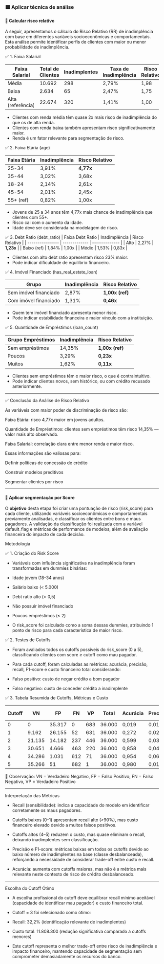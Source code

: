 ### 🟥 Aplicar técnica de análise

#### 🔴 Calcular risco relativo

A seguir, apresentamos o cálculo do Risco Relativo (RR) de inadimplência com base em diferentes variáveis socioeconômicas e comportamentais. Esta análise permite identificar perfis de clientes com maior ou menor probabilidade de inadimplência.

✅ 1. Faixa Salarial

| Faixa Salarial    | Total de Clientes | Inadimplentes | Taxa de Inadimplência | Risco Relativo |
| ----------------- | ----------------- | ------------- | --------------------- | -------------- |
| Média             | 10.692            | 298           | 2,79%                 | 1,98           |
| Baixa             | 2.634             | 65            | 2,47%                 | 1,75           |
| Alta (referência) | 22.674            | 320           | 1,41%                 | 1,00           |

- Clientes com renda média têm quase 2x mais risco de inadimplência do que os de alta renda.
- Clientes com renda baixa também apresentam risco significativamente maior.
- Renda é um fator relevante para segmentação de risco.

✅ 2. Faixa Etária (age)

| Faixa Etária | Inadimplência | Risco Relativo |
| ------------ | ------------- | -------------- |
| 25-34        | 3,91%         | **4,77x**      |
| 35-44        | 3,02%         | 3,68x          |
| 18-24        | 2,14%         | 2,61x          |
| 45-54        | 2,01%         | 2,45x          |
| 55+ (ref)    | 0,82%         | 1,00x          |

- Jovens de 25 a 34 anos têm 4,77x mais chance de inadimplência que clientes com 55+.
- Risco cai com o aumento da idade.
- Idade deve ser considerada na modelagem de risco.

✅ 3. Debt Ratio (debt_ratio)
| Faixa Debt Ratio | Inadimplência | Risco Relativo |
| ---------------- | ------------- | -------------- |
| Alto             | 2,27%         | **1,23x**      |
| Baixo (ref)      | 1,84%         | 1,00x          |
| Médio            | 1,53%         | 0,83x          |

- Clientes com alto debt ratio apresentam risco 23% maior.
- Pode indicar dificuldade de equilíbrio financeiro.

✅ 4. Imóvel Financiado (has_real_estate_loan)

| Grupo                 | Inadimplência | Risco Relativo  |
| --------------------- | ------------- | --------------- |
| Sem imóvel financiado | 2,87%         | **1,00x (ref)** |
| Com imóvel financiado | 1,31%         | **0,46x**       |

- Quem tem imóvel financiado apresenta menor risco.
- Pode indicar estabilidade financeira e maior vínculo com a instituição.

✅ 5. Quantidade de Empréstimos (loan_count)

| Grupo Empréstimos | Inadimplência | Risco Relativo  |
| ----------------- | ------------- | --------------- |
| Sem empréstimos   | 14,35%        | **1,00x (ref)** |
| Poucos            | 3,29%         | **0,23x**       |
| Muitos            | 1,62%         | **0,11x**       |

- Clientes sem empréstimos têm o maior risco, o que é contraintuitivo.
- Pode indicar clientes novos, sem histórico, ou com crédito recusado anteriormente.


---

✅ Conclusão da Análise de Risco Relativo

As variáveis com maior poder de discriminação de risco são:

Faixa Etária: risco 4,77x maior em jovens adultos.

Quantidade de Empréstimos: clientes sem empréstimos têm risco 14,35% — valor mais alto observado.

Faixa Salarial: correlação clara entre menor renda e maior risco.

Essas informações são valiosas para:

Definir políticas de concessão de crédito

Construir modelos preditivos

Segmentar clientes por risco

---

#### 🔴 Aplicar segmentação por Score

O **objetivo** desta etapa foi criar uma pontuação de risco (risk_score) para cada cliente, utilizando variáveis socioeconômicas e comportamentais previamente analisadas, e classificar os clientes entre bons e maus pagadores. A validação da classificação foi realizada com a variável default_flag e métricas de performance de modelos, além de avaliação financeira do impacto de cada decisão.

Metodologia

✅ 1. Criação do Risk Score

- Variáveis com influência significativa na inadimplência foram transformadas em dummies binárias:

- Idade jovem (18–34 anos)

- Salário baixo (< 5.000)

- Debt ratio alto (> 0,5)

- Não possuir imóvel financiado

- Poucos empréstimos (≤ 2)

- O risk_score foi calculado como a soma dessas dummies, atribuindo 1 ponto de risco para cada característica de maior risco.

✅ 2. Testes de Cutoffs

- Foram avaliados todos os cutoffs possíveis do risk_score (0 a 5), classificando clientes com score ≥ cutoff como mau pagador.

- Para cada cutoff, foram calculadas as métricas: acurácia, precisão, recall, F1-score e custo financeiro total considerando:

- Falso positivo: custo de negar crédito a bom pagador

- Falso negativo: custo de conceder crédito a inadimplente

✅ 3. Tabela Resumida de Cutoffs, Métricas e Custo

| Cutoff | VN     | FP     | FN  | VP  | Total  | Acurácia | Precisão | Recall | F1-score | Custo Total |
| ------ | ------ | ------ | --- | --- | ------ | -------- | -------- | ------ | -------- | ----------- |
| 0      | 0      | 35.317 | 0   | 683 | 36.000 | 0,019    | 0,019    | 1,0    | 0,037    | 1.765.850   |
| 1      | 9.162  | 26.155 | 52  | 631 | 36.000 | 0,272    | 0,024    | 0,924  | 0,046    | 2.607.750   |
| 2      | 21.135 | 14.182 | 237 | 446 | 36.000 | 0,599    | 0,030    | 0,653  | 0,058    | 6.634.100   |
| 3      | 30.651 | 4.666  | 463 | 220 | 36.000 | 0,858    | 0,045    | 0,322  | 0,079    | 11.808.300  |
| 4      | 34.286 | 1.031  | 612 | 71  | 36.000 | 0,954    | 0,064    | 0,104  | 0,080    | 15.351.550  |
| 5      | 35.266 | 51     | 682 | 1   | 36.000 | 0,980    | 0,019    | 0,001  | 0,003    | 17.052.550  |


🔴 Observação: VN = Verdadeiro Negativo, FP = Falso Positivo, FN = Falso Negativo, VP = Verdadeiro Positivo

---

Interpretação das Métricas

- Recall (sensibilidade): indica a capacidade do modelo em identificar corretamente os maus pagadores.

- Cutoffs baixos (0–1) apresentam recall alto (>90%), mas custo financeiro elevado devido a muitos falsos positivos.

- Cutoffs altos (4–5) reduzem o custo, mas quase eliminam o recall, deixando inadimplentes sem classificação.

- Precisão e F1-score: métricas baixas em todos os cutoffs devido ao baixo número de inadimplentes na base (classe desbalanceada), reforçando a necessidade de considerar trade-off entre custo e recall.

- Acurácia: aumenta com cutoffs maiores, mas não é a métrica mais relevante neste contexto de risco de crédito desbalanceado.

--- 

Escolha do Cutoff Ótimo

- A escolha profissional do cutoff deve equilibrar recall mínimo aceitável (capacidade de identificar mau pagador) e custo financeiro total.

- Cutoff = 3 foi selecionado como ótimo:

- Recall: 32,2% (identificação relevante de inadimplentes)

- Custo total: 11.808.300 (redução significativa comparado a cutoffs menores)

- Este cutoff representa o melhor trade-off entre risco de inadimplência e impacto financeiro, mantendo capacidade de segmentação sem comprometer demasiadamente os recursos do banco.
